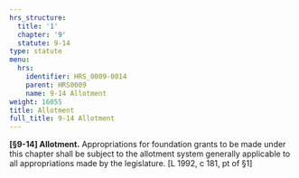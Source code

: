 ```yaml
---
hrs_structure:
  title: '1'
  chapter: '9'
  statute: 9-14
type: statute
menu:
  hrs:
    identifier: HRS_0009-0014
    parent: HRS0009
    name: 9-14 Allotment
weight: 16055
title: Allotment
full_title: 9-14 Allotment
---
```

**[§9-14] Allotment.** Appropriations for foundation grants to be made under this chapter shall be subject to the allotment system generally applicable to all appropriations made by the legislature. [L 1992, c 181, pt of §1]